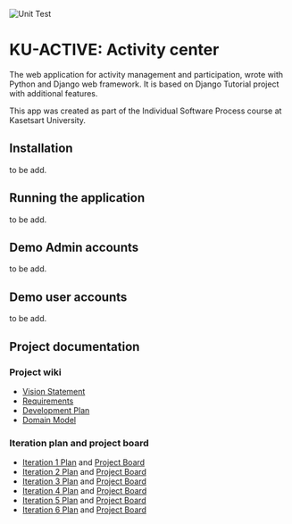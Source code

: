 ![Unit Test](https://github.com/Nantawat6510545543/KU-ACTIVE/actions/workflows/django.yml/badge.svg?branch=main)

# KU-ACTIVE: Activity center

The web application for activity management and participation, wrote with Python and Django web framework. It is based on Django Tutorial project with additional features.

This app was created as part of the Individual Software Process course at Kasetsart University.

## Installation

to be add.

## Running the application

to be add.

## Demo Admin accounts

to be add.

## Demo user accounts

to be add.

## Project documentation

### Project wiki
- [Vision Statement](https://github.com/Nantawat6510545543/KU-ACTIVE/wiki/Vision-Statement)
- [Requirements](https://github.com/Nantawat6510545543/KU-ACTIVE/wiki/Requirements)
- [Development Plan](https://github.com/Nantawat6510545543/KU-ACTIVE/wiki/Development-Plan)
- [Domain Model](https://github.com/Nantawat6510545543/KU-ACTIVE/wiki/Domain-Model)

### Iteration plan and project board
- [Iteration 1 Plan](https://github.com/Nantawat6510545543/KU-ACTIVE/wiki/Iteration-1-Plan) and [Project Board](https://github.com/users/Nantawat6510545543/projects/4/views/2)
- [Iteration 2 Plan](https://github.com/Nantawat6510545543/KU-ACTIVE/wiki/Iteration-2-Plan) and [Project Board](https://github.com/users/Nantawat6510545543/projects/4/views/3)
- [Iteration 3 Plan](https://github.com/Nantawat6510545543/KU-ACTIVE/wiki/Iteration-3-Plan) and [Project Board](https://github.com/users/Nantawat6510545543/projects/4/views/4)
- [Iteration 4 Plan](https://github.com/Nantawat6510545543/KU-ACTIVE/wiki/Iteration-4-Plan) and [Project Board](https://github.com/users/Nantawat6510545543/projects/4/views/5)
- [Iteration 5 Plan](https://github.com/Nantawat6510545543/KU-ACTIVE/wiki/Iteration-5-Plan) and [Project Board](https://github.com/users/Nantawat6510545543/projects/4/views/6)
- [Iteration 6 Plan](https://github.com/Nantawat6510545543/KU-ACTIVE/wiki/Iteration-6-Plan) and [Project Board](https://github.com/users/Nantawat6510545543/projects/4/views/7)
